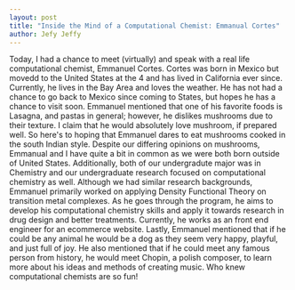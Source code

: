 ```yaml
---
layout: post
title: "Inside the Mind of a Computational Chemist: Emmanual Cortes" 
author: Jefy Jeffy 
--- 
```


Today, I had a chance to meet (virtually) and speak with a real life computational chemist, Emmanuel Cortes. Cortes was born in Mexico but movedd to the United States at the 4 and has lived in California ever since. Currently, he lives in the Bay Area and loves the weather. He has not had a chance to go back to Mexico since coming to States, but hopes he has a chance to visit soon. Emmanuel mentioned that one of his favorite foods is Lasagna, and pastas in general; however, he dislikes mushrooms due to their texture. I claim that he would absolutely love mushroom, if prepared well. So here's to hoping that Emmanuel dares to eat mushrooms cooked in the south Indian style. 
Despite our differing opinions on mushrooms, Emmanual and I have quite a bit in common as we were both born outside of United States. Additionally, both of our undergradute major was in Chemistry and our undergraduate research focused on computational chemistry as well. Although we had similar research backgrounds, Emmanuel primarily worked on applying Density Functional Theory on transition metal complexes. As he goes through the program, he aims to develop his computational chemistry skills and apply it towards research in drug design and better treatments. Currently, he works as an front end engineer for an ecommerce website. 
Lastly, Emmanuel mentioned that if he could be any animal he would be a dog as they seem very happy, playful, and just full of joy. He also mentioned that if he could meet any famous person from history, he would meet Chopin, a polish composer, to learn more about his ideas and methods of creating music. Who knew computational chemists are so fun! 
